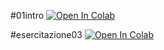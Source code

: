 #01intro [![Open In Colab](https://colab.research.google.com/assets/colab-badge.svg)](https://colab.research.google.com/github/maddaelle/esercitazioni/blob/main/01_intro.ipynb)

#esercitazione03 [![Open In Colab](https://colab.research.google.com/assets/colab-badge.svg)](https://colab.research.google.com/github/maddaelle/esercitazioni/blob/main/Esercitazione03.ipynb)
